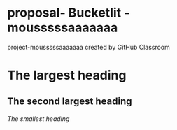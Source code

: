 # proposal- Bucketlit - mousssssaaaaaaa
project-mousssssaaaaaaa created by GitHub Classroom



# The largest heading
## The second largest heading
###### The smallest heading

